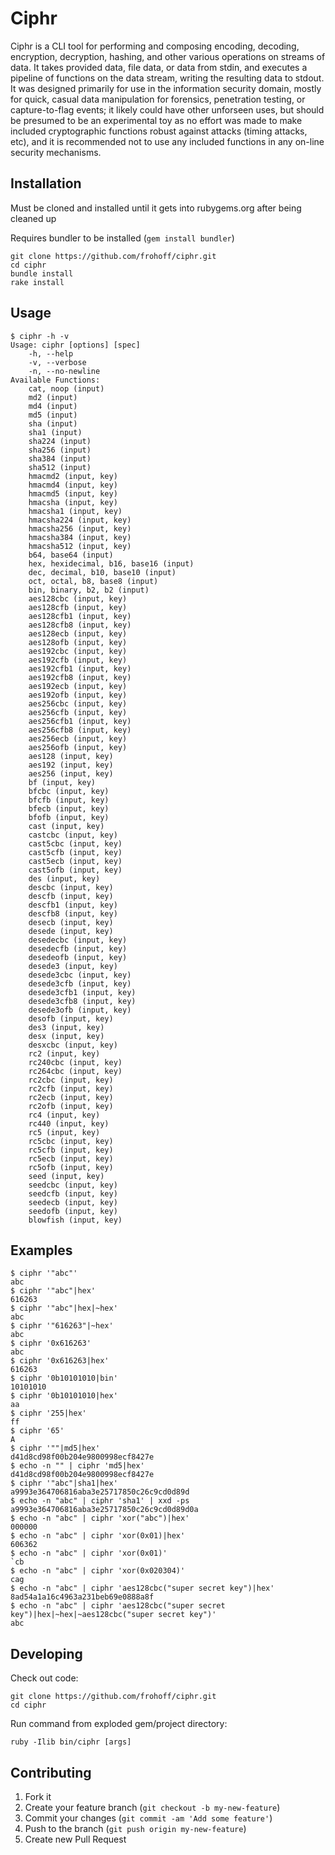 # Ciphr

Ciphr is a CLI tool for performing and composing encoding, decoding, encryption,
decryption, hashing, and other various operations on streams of data. It takes
provided data, file data, or data from stdin, and executes a pipeline of 
functions on the data stream, writing the resulting data to stdout. It was 
designed primarily for use in the information security domain, mostly for quick, 
casual data manipulation for forensics, penetration testing, or capture-to-flag
events; it likely could have other unforseen uses, but should be presumed to be
an experimental toy as no effort was made to make included cryptographic 
functions robust against attacks (timing attacks, etc), and it is recommended 
not to use any included functions in any on-line security mechanisms.

## Installation

Must be cloned and installed until it gets into rubygems.org after being cleaned
up

Requires bundler to be installed (`gem install bundler`)

```shell
git clone https://github.com/frohoff/ciphr.git
cd ciphr
bundle install
rake install
```

## Usage

```shell
$ ciphr -h -v
Usage: ciphr [options] [spec]
    -h, --help
    -v, --verbose
    -n, --no-newline
Available Functions:
	cat, noop (input)
	md2 (input)
	md4 (input)
	md5 (input)
	sha (input)
	sha1 (input)
	sha224 (input)
	sha256 (input)
	sha384 (input)
	sha512 (input)
	hmacmd2 (input, key)
	hmacmd4 (input, key)
	hmacmd5 (input, key)
	hmacsha (input, key)
	hmacsha1 (input, key)
	hmacsha224 (input, key)
	hmacsha256 (input, key)
	hmacsha384 (input, key)
	hmacsha512 (input, key)
	b64, base64 (input)
	hex, hexidecimal, b16, base16 (input)
	dec, decimal, b10, base10 (input)
	oct, octal, b8, base8 (input)
	bin, binary, b2, b2 (input)
	aes128cbc (input, key)
	aes128cfb (input, key)
	aes128cfb1 (input, key)
	aes128cfb8 (input, key)
	aes128ecb (input, key)
	aes128ofb (input, key)
	aes192cbc (input, key)
	aes192cfb (input, key)
	aes192cfb1 (input, key)
	aes192cfb8 (input, key)
	aes192ecb (input, key)
	aes192ofb (input, key)
	aes256cbc (input, key)
	aes256cfb (input, key)
	aes256cfb1 (input, key)
	aes256cfb8 (input, key)
	aes256ecb (input, key)
	aes256ofb (input, key)
	aes128 (input, key)
	aes192 (input, key)
	aes256 (input, key)
	bf (input, key)
	bfcbc (input, key)
	bfcfb (input, key)
	bfecb (input, key)
	bfofb (input, key)
	cast (input, key)
	castcbc (input, key)
	cast5cbc (input, key)
	cast5cfb (input, key)
	cast5ecb (input, key)
	cast5ofb (input, key)
	des (input, key)
	descbc (input, key)
	descfb (input, key)
	descfb1 (input, key)
	descfb8 (input, key)
	desecb (input, key)
	desede (input, key)
	desedecbc (input, key)
	desedecfb (input, key)
	desedeofb (input, key)
	desede3 (input, key)
	desede3cbc (input, key)
	desede3cfb (input, key)
	desede3cfb1 (input, key)
	desede3cfb8 (input, key)
	desede3ofb (input, key)
	desofb (input, key)
	des3 (input, key)
	desx (input, key)
	desxcbc (input, key)
	rc2 (input, key)
	rc240cbc (input, key)
	rc264cbc (input, key)
	rc2cbc (input, key)
	rc2cfb (input, key)
	rc2ecb (input, key)
	rc2ofb (input, key)
	rc4 (input, key)
	rc440 (input, key)
	rc5 (input, key)
	rc5cbc (input, key)
	rc5cfb (input, key)
	rc5ecb (input, key)
	rc5ofb (input, key)
	seed (input, key)
	seedcbc (input, key)
	seedcfb (input, key)
	seedecb (input, key)
	seedofb (input, key)
	blowfish (input, key)
```

## Examples

```shell
$ ciphr '"abc"'
abc
$ ciphr '"abc"|hex'
616263
$ ciphr '"abc"|hex|~hex'
abc
$ ciphr '"616263"|~hex'
abc
$ ciphr '0x616263'
abc
$ ciphr '0x616263|hex'
616263
$ ciphr '0b10101010|bin'
10101010
$ ciphr '0b10101010|hex'
aa
$ ciphr '255|hex'
ff
$ ciphr '65'
A
$ ciphr '""|md5|hex'
d41d8cd98f00b204e9800998ecf8427e
$ echo -n "" | ciphr 'md5|hex'
d41d8cd98f00b204e9800998ecf8427e
$ ciphr '"abc"|sha1|hex'
a9993e364706816aba3e25717850c26c9cd0d89d
$ echo -n "abc" | ciphr 'sha1' | xxd -ps
a9993e364706816aba3e25717850c26c9cd0d89d0a
$ echo -n "abc" | ciphr 'xor("abc")|hex'
000000
$ echo -n "abc" | ciphr 'xor(0x01)|hex'
606362
$ echo -n "abc" | ciphr 'xor(0x01)'
`cb
$ echo -n "abc" | ciphr 'xor(0x020304)'
cag
$ echo -n "abc" | ciphr 'aes128cbc("super secret key")|hex'
8ad54a1a16c4963a231beb69e0888a8f
$ echo -n "abc" | ciphr 'aes128cbc("super secret key")|hex|~hex|~aes128cbc("super secret key")'
abc
```

## Developing
Check out code:
```shell
git clone https://github.com/frohoff/ciphr.git
cd ciphr
```

Run command from exploded gem/project directory:
```shell
ruby -Ilib bin/ciphr [args]
```

## Contributing

1. Fork it
2. Create your feature branch (`git checkout -b my-new-feature`)
3. Commit your changes (`git commit -am 'Add some feature'`)
4. Push to the branch (`git push origin my-new-feature`)
5. Create new Pull Request

